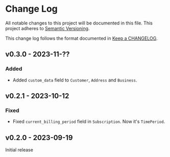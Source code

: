# Change Log

All notable changes to this project will be documented in this file.
This project adheres to [Semantic Versioning].

This change log follows the format documented in [Keep a CHANGELOG].

[semantic versioning]: http://semver.org/
[keep a changelog]: http://keepachangelog.com/

## v0.3.0 - 2023-11-??

### Added

- Added `custom_data` field to `Customer`, `Address` and `Business`.

## v0.2.1 - 2023-10-12

### Fixed

- Fixed `current_billing_period` field in `Subscription`. Now it's `TimePeriod`.

## v0.2.0 - 2023-09-19

Initial release
